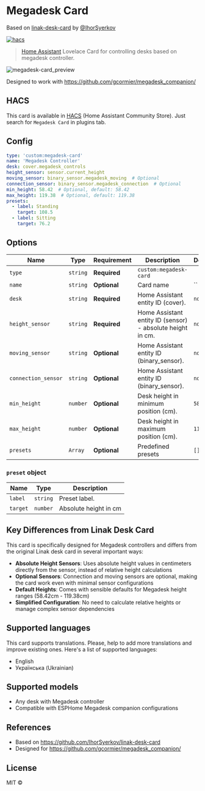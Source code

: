 # Megadesk Card

Based on [linak-desk-card](https://github.com/IhorSyerkov/linak-desk-card) by [@IhorSyerkov](https://github.com/IhorSyerkov)

[![hacs][hacs-image]][hacs-url]

> [Home Assistant][home-assistant] Lovelace Card for controlling desks based on megadesk controller.

![megadesk-card_preview](https://user-images.githubusercontent.com/9998984/107797805-a3a6c800-6d5b-11eb-863a-56ae0343995c.png)

Designed to work with https://github.com/gcormier/megadesk_companion/

## HACS

This card is available in [HACS](https://hacs.xyz/) (Home Assistant Community Store).
Just search for `Megadesk Card` in plugins tab.

## Config

```yaml
type: 'custom:megadesk-card'
name: 'Megadesk Controller'
desk: cover.megadesk_controls
height_sensor: sensor.current_height
moving_sensor: binary_sensor.megadesk_moving  # Optional
connection_sensor: binary_sensor.megadesk_connection  # Optional  
min_height: 58.42  # Optional, default: 58.42
max_height: 119.38  # Optional, default: 119.38
presets:
  - label: Standing
    target: 108.5
  - label: Sitting
    target: 76.2
```

## Options

| Name               | Type    | Requirement  | Description                                 | Default             |
| ------------------ | ------- | ------------ | ------------------------------------------- | ------------------- |
| `type`             | `string`| **Required** | `custom:megadesk-card`                      |                     |
| `name`             | `string`| **Optional** | Card name                                   | `` .                |
| `desk`             | `string`| **Required** | Home Assistant entity ID (cover).           | `none`              |
| `height_sensor`    | `string`| **Required** | Home Assistant entity ID (sensor) - absolute height in cm. | `none`              |
| `moving_sensor`    | `string`| **Optional** | Home Assistant entity ID (binary_sensor).   | `none`              |
| `connection_sensor`| `string`| **Optional** | Home Assistant entity ID (binary_sensor).   | `none`              |
| `min_height`       | `number`| **Optional** | Desk height in minimum position (cm).       | `58.42`             |
| `max_height`       | `number`| **Optional** | Desk height in maximum position (cm).       | `119.38`            |
| `presets`          | `Array` | **Optional** | Predefined presets                          | `[]`                |

### `preset` object

| Name        |   Type   | Description             |
| ----------- | :------: | ----------------------- |
| `label`     | `string` | Preset label.           |
| `target`    | `number` | Absolute height in cm   |

## Key Differences from Linak Desk Card

This card is specifically designed for Megadesk controllers and differs from the original Linak desk card in several important ways:

- **Absolute Height Sensors**: Uses absolute height values in centimeters directly from the sensor, instead of relative height calculations
- **Optional Sensors**: Connection and moving sensors are optional, making the card work even with minimal sensor configurations
- **Default Heights**: Comes with sensible defaults for Megadesk height ranges (58.42cm - 119.38cm)
- **Simplified Configuration**: No need to calculate relative heights or manage complex sensor dependencies

## Supported languages

This card supports translations. Please, help to add more translations and improve existing ones. Here's a list of supported languages:

- English
- Українська (Ukrainian)

## Supported models

- Any desk with Megadesk controller
- Compatible with ESPHome Megadesk companion configurations

## References

* Based on https://github.com/IhorSyerkov/linak-desk-card
* Designed for https://github.com/gcormier/megadesk_companion/

## License

MIT ©

[home-assistant]: https://www.home-assistant.io/
[hacs]: https://hacs.xyz
[hacs-url]: https://github.com/hacs/integration
[hacs-image]: https://img.shields.io/badge/hacs-default-orange.svg?style=flat-square
